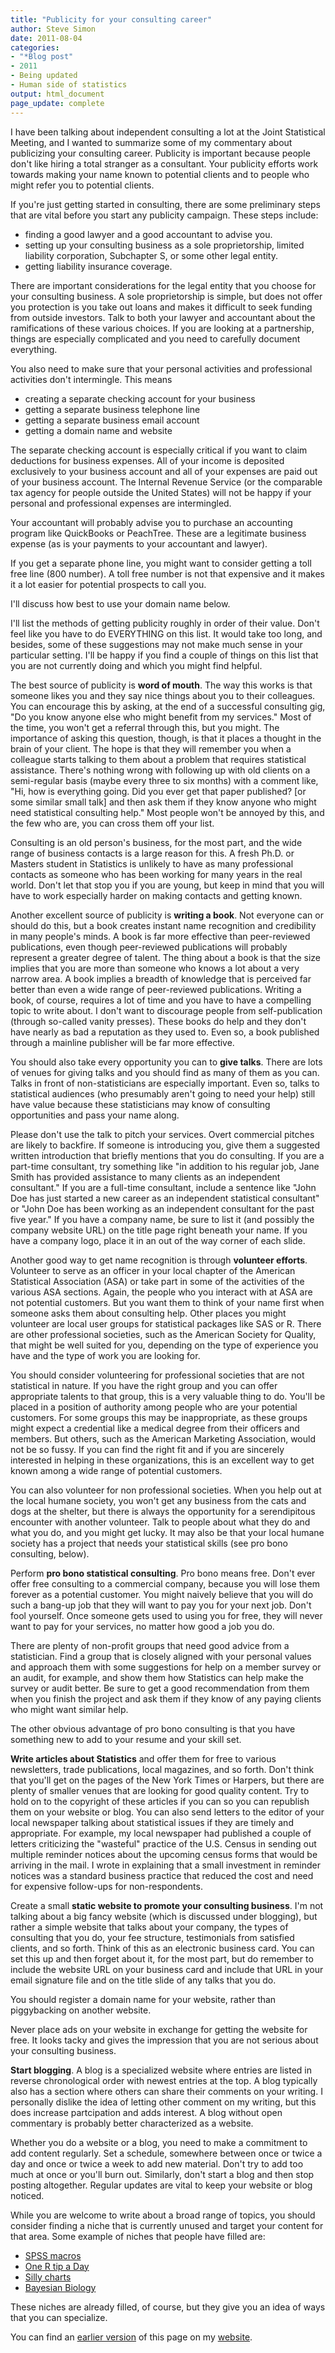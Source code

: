 ```yaml
---
title: "Publicity for your consulting career"
author: Steve Simon
date: 2011-08-04
categories:
- "*Blog post"
- 2011
- Being updated
- Human side of statistics
output: html_document
page_update: complete
---
```


I have been talking about independent consulting a lot at the Joint Statistical Meeting, and I wanted to summarize some of my commentary about publicizing your consulting career. Publicity is important because people don't like hiring a total stranger as a consultant. Your publicity efforts work towards making your name known to potential clients and to people who might refer you to potential clients.

<!---more--->

If you're just getting started in consulting, there are some preliminary steps that are vital before you start any publicity campaign. These steps include:

+ finding a good lawyer and a good accountant to advise you.
+ setting up your consulting business as a sole proprietorship, limited liability corporation, Subchapter S, or some other legal entity.
+ getting liability insurance coverage.

There are important considerations for the legal entity that you choose for your consulting business. A sole proprietorship is simple, but does not offer you protection is you take out loans and makes it difficult to seek funding from outside investors. Talk to both your lawyer and accountant about the ramifications of these various choices. If you are looking at a partnership, things are especially complicated and you need to carefully document everything.

You also need to make sure that your personal activities and professional activities don't intermingle. This means

+ creating a separate checking account for your business
+ getting a separate business telephone line
+ getting a separate business email account
+ getting a domain name and website

The separate checking account is especially critical if you want to claim deductions for business expenses. All of your income is deposited exclusively to your business account and all of your expenses are paid out of your business account. The Internal Revenue Service (or the comparable tax agency for people outside the United States) will not be happy if your personal and professional expenses are intermingled.

Your accountant will probably advise you to purchase an accounting program like QuickBooks or PeachTree. These are a legitimate business expense (as is your payments to your accountant and lawyer).

If you get a separate phone line, you might want to consider getting a toll free line (800 number). A toll free number is not that expensive and it makes it a lot easier for potential prospects to call you.

I'll discuss how best to use your domain name below.

I'll list the methods of getting publicity roughly in order of their value. Don't feel like you have to do EVERYTHING on this list. It would take too long, and besides, some of these suggestions may not make much sense in your particular setting. I'll be happy if you find a couple of things on this list that you are not currently doing and which you might find helpful.

The best source of publicity is **word of mouth**. The way this works is that someone likes you and they say nice things about you to their colleagues. You can encourage this by asking, at the end of a successful consulting gig, "Do you know anyone else who might benefit from my services." Most of the time, you won't get a referral through this, but you might. The importance of asking this question, though, is that it places a thought in the brain of your client. The hope is that they will remember you when a colleague starts talking to them about a problem that requires statistical assistance. There's nothing wrong with following up with old clients on a semi-regular basis (maybe every three to six months) with a comment like, "Hi, how is everything going. Did you ever get that paper published? [or some similar small talk] and then ask them if they know anyone who might need statistical consulting help." Most people won't be annoyed by this, and the few who are, you can cross them off your list.

Consulting is an old person's business, for the most part, and the wide range of business contacts is a large reason for this. A fresh Ph.D. or Masters student in Statistics is unlikely to have as many professional contacts as someone who has been working for many years in the real world. Don't let that stop you if you are young, but keep in mind that you will have to work especially harder on making contacts and getting known.

Another excellent source of publicity is **writing a book**. Not everyone can or should do this, but a book creates instant name recognition and credibility in many people's minds. A book is far more effective than peer-reviewed publications, even though peer-reviewed publications will probably represent a greater degree of talent. The thing about a book is that the size implies that you are more than someone who knows a lot about a very narrow area. A book implies a breadth of knowledge that is perceived far better than even a wide range of peer-reviewed publications. Writing a book, of course, requires a lot of time and you have to have a compelling topic to write about. I don't want to discourage people from self-publication (through so-called vanity presses). These books do help and they don't have nearly as bad a reputation as they used to. Even so, a book published through a mainline publisher will be far more effective.

You should also take every opportunity you can to **give talks**. There are lots of venues for giving talks and you should find as many of them as you can. Talks in front of non-statisticians are especially important. Even so, talks to statistical audiences (who presumably aren't going to need your help) still have value because these statisticians may know of consulting opportunities and pass your name along.

Please don't use the talk to pitch your services. Overt commercial pitches are likely to backfire. If someone is introducing you, give them a suggested written introduction that briefly mentions that you do consulting. If you are a part-time consultant, try something like "in addition to his regular job, Jane Smith has provided assistance to many clients as an independent consultant." If you are a full-time consultant, include a sentence like "John Doe has just started a new career as an independent statistical consultant" or "John Doe has been working as an independent consultant for the past five year." If you have a company name, be sure to list it (and possibly the company website URL) on the title page right beneath your name. If you have a company logo, place it in an out of the way corner of each slide.

Another good way to get name recognition is through **volunteer efforts**. Volunteer to serve as an officer in your local chapter of the American Statistical Association (ASA) or take part in some of the activities of the various ASA sections. Again, the people who you interact with at ASA are not potential customers. But you want them to think of your name first when someone asks them about consulting help. Other places you might volunteer are local user groups for statistical packages like SAS or R. There are other professional societies, such as the American Society for Quality, that might be well suited for you, depending on the type of experience you have and the type of work you are looking for.

You should consider volunteering for professional societies that are not statistical in nature. If you have the right group and you can offer appropriate talents to that group, this is a very valuable thing to do. You'll be placed in a position of authority among people who are your potential customers. For some groups this may be inappropriate, as these groups might expect a credential like a medical degree from their officers and members. But others, such as the American Marketing Association, would not be so fussy. If you can find the right fit and if you are sincerely interested in helping in these organizations, this is an excellent way to get known among a wide range of potential customers.

You can also volunteer for non professional societies. When you help out at the local humane society, you won't get any business from the cats and dogs at the shelter, but there is always the opportunity for a serendipitous encounter with another volunteer. Talk to people about what they do and what you do, and you might get lucky. It may also be that your local humane society has a project that needs your statistical skills (see pro bono consulting, below).

Perform **pro bono statistical consulting**. Pro bono means free. Don't ever offer free consulting to a commercial company, because you will lose them forever as a potential customer. You might naively believe that you will do such a bang-up job that they will want to pay you for your next job. Don't fool yourself. Once someone gets used to using you for free, they will never want to pay for your services, no matter how good a job you do.

There are plenty of non-profit groups that need good advice from a statistician. Find a group that is closely aligned with your personal values and approach them with some suggestions for help on a member survey or an audit, for example, and show them how Statistics can help make the survey or audit better. Be sure to get a good recommendation from them when you finish the project and ask them if they know of any paying clients who might want similar help.

The other obvious advantage of pro bono consulting is that you have something new to add to your resume and your skill set.

**Write articles about Statistics** and offer them for free to various newsletters, trade publications, local magazines, and so forth. Don't think that you'll get on the pages of the New York Times or Harpers, but there are plenty of smaller venues that are looking for good quality content. Try to hold on to the copyright of these articles if you can so you can republish them on your website or blog. You can also send letters to the editor of your local newspaper talking about statistical issues if they are timely and appropriate. For example, my local newspaper had published a couple of letters criticizing the "wasteful" practice of the U.S. Census in sending out multiple reminder notices about the upcoming census forms that would be arriving in the mail. I wrote in explaining that a small investment in reminder notices was a standard business practice that reduced the cost and need for expensive follow-ups for non-respondents.

Create a small **static website to promote your consulting business**. I'm not talking about a big fancy website (which is discussed under blogging), but rather a simple website that talks about your company, the types of consulting that you do, your fee structure, testimonials from satisfied clients, and so forth. Think of this as an electronic business card. You can set this up and then forget about it, for the most part, but do remember to include the website URL on your business card and include that URL in your email signature file and on the title slide of any talks that you do.

You should register a domain name for your website, rather than piggybacking on another website.

Never place ads on your website in exchange for getting the website for free. It looks tacky and gives the impression that you are not serious about your consulting business.

**Start blogging**. A blog is a specialized website where entries are listed in reverse chronological order with newest entries at the top. A blog typically also has a section where others can share their comments on your writing. I personally dislike the idea of letting other comment on my writing, but this does increase partcipation and adds interest. A blog without open commentary is probably better characterized as a website.

Whether you do a website or a blog, you need to make a commitment to add content regularly. Set a schedule, somewhere between once or twice a day and once or twice a week to add new material. Don't try to add too much at once or you'll burn out. Similarly, don't start a blog and then stop posting altogether. Regular updates are vital to keep your website or blog noticed.

While you are welcome to write about a broad range of topics, you should consider finding a niche that is currently unused and target your content for that area. Some example of niches that people have filled are:

+ [SPSS macros][sps1]
+ [One R tip a Day][one1]
+ [Silly charts][sil1]
+ [Bayesian Biology][bay1]

These niches are already filled, of course, but they give you an idea of ways that you can specialize.

You can find an [earlier version][sim1] of this page on my [website][sim2].

[sim1]: http://www.pmean.com/11/Publicity.html
[sim2]: http://www.pmean.com

[bay1]: http://twitter.com/#!/CjBayesian
[one1]: http://onertipaday.blogspot.com/
[sil1]: http://ilovecharts.tumblr.com/BenGreenman
[sps1]: http://www.spsstools.net/
